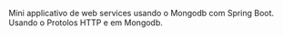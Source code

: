 Mini applicativo de web services usando o Mongodb com Spring Boot. Usando o Protolos HTTP e em Mongodb.
